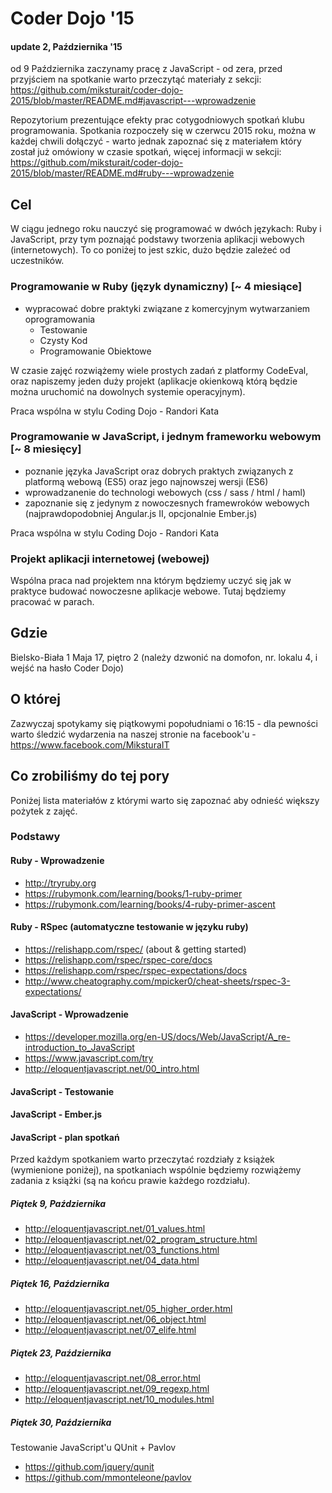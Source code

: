 # Coder Dojo '15

#### update 2, Października '15

od 9 Października zaczynamy pracę z JavaScript - od zera, przed przyjściem na spotkanie warto przeczytąć materiały z sekcji:
https://github.com/miksturait/coder-dojo-2015/blob/master/README.md#javascript---wprowadzenie 

Repozytorium prezentujące efekty prac cotygodniowych spotkań klubu programowania. Spotkania rozpoczeły się w czerwcu 2015 roku, można w każdej chwili dołączyć - warto jednak zapoznać się z materiałem który został już omówiony w czasie spotkań, więcej informacji w sekcji:  https://github.com/miksturait/coder-dojo-2015/blob/master/README.md#ruby---wprowadzenie 

## Cel

W ciągu jednego roku nauczyć się programować w dwóch językach: Ruby i JavaScript, przy tym poznająć podstawy tworzenia aplikacji webowych (internetowych). To co poniżej to jest szkic, dużo będzie zależeć od uczestników.

### Programowanie w Ruby (język dynamiczny) [~ 4 miesiące]
* wypracować dobre praktyki związane z komercyjnym wytwarzaniem oprogramowania 
  * Testowanie
  * Czysty Kod
  * Programowanie Obiektowe

W czasie zajęć rozwiążemy wiele prostych zadań z platformy CodeEval, oraz napiszemy jeden duży projekt (aplikacje okienkową którą będzie można uruchomić na dowolnych systemie operacyjnym).

Praca wspólna w stylu Coding Dojo - Randori Kata

### Programowanie w JavaScript, i jednym frameworku webowym [~ 8 miesięcy]

* poznanie języka JavaScript oraz dobrych praktych związanych z platformą webową (ES5) oraz jego najnowszej wersji (ES6)
* wprowadzanenie do technologi webowych (css / sass / html / haml)
* zapoznanie się z jedynym z nowoczesnych framewroków webowych (najprawdopodobniej Angular.js II, opcjonalnie Ember.js) 

Praca wspólna w stylu Coding Dojo - Randori Kata

### Projekt aplikacji internetowej (webowej)

Wspólna praca nad projektem nna którym będziemy uczyć się jak w praktyce budować nowoczesne aplikacje webowe. Tutaj będziemy pracować w parach.


## Gdzie

Bielsko-Biała 1 Maja 17, piętro 2 (należy dzwonić na domofon, nr. lokalu 4, i wejść na hasło Coder Dojo) 

## O której

Zazwyczaj spotykamy się piątkowymi popołudniami o 16:15 - dla pewności warto śledzić wydarzenia na naszej stronie na facebook'u - https://www.facebook.com/MiksturaIT

## Co zrobiliśmy do tej pory

Poniżej lista materiałów z którymi warto się zapoznać aby odnieść większy pożytek z zajęć. 

### Podstawy 

#### Ruby - Wprowadzenie

* http://tryruby.org
* https://rubymonk.com/learning/books/1-ruby-primer
* https://rubymonk.com/learning/books/4-ruby-primer-ascent

#### Ruby - RSpec (automatyczne testowanie w języku ruby)

* https://relishapp.com/rspec/ (about & getting started)
* https://relishapp.com/rspec/rspec-core/docs
* https://relishapp.com/rspec/rspec-expectations/docs
* http://www.cheatography.com/mpicker0/cheat-sheets/rspec-3-expectations/

#### JavaScript - Wprowadzenie

* https://developer.mozilla.org/en-US/docs/Web/JavaScript/A_re-introduction_to_JavaScript
* https://www.javascript.com/try
* http://eloquentjavascript.net/00_intro.html

#### JavaScript - Testowanie


#### JavaScript - Ember.js 


#### JavaScript - plan spotkań

Przed każdym spotkaniem warto przeczytać rozdziały z książek (wymienione poniżej), na spotkaniach wspólnie będziemy rozwiążemy zadania z książki (są na końcu prawie każdego rozdziału).

##### Piątek 9, Października

* http://eloquentjavascript.net/01_values.html
* http://eloquentjavascript.net/02_program_structure.html
* http://eloquentjavascript.net/03_functions.html
* http://eloquentjavascript.net/04_data.html

##### Piątek 16, Października

* http://eloquentjavascript.net/05_higher_order.html
* http://eloquentjavascript.net/06_object.html
* http://eloquentjavascript.net/07_elife.html

##### Piątek 23, Października

* http://eloquentjavascript.net/08_error.html
* http://eloquentjavascript.net/09_regexp.html
* http://eloquentjavascript.net/10_modules.html

##### Piątek 30, Października

Testowanie JavaScript'u QUnit + Pavlov
* https://github.com/jquery/qunit
* https://github.com/mmonteleone/pavlov

